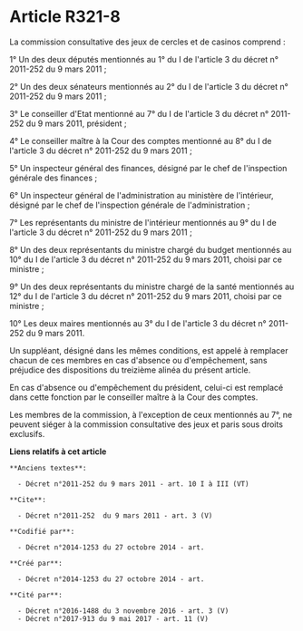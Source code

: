# Article R321-8

La commission consultative des jeux de cercles et de casinos comprend :

1° Un des deux députés mentionnés au 1° du I de l'article 3 du décret n° 2011-252 du 9 mars 2011 ;

2° Un des deux sénateurs mentionnés au 2° du I de l'article 3 du décret n° 2011-252 du 9 mars 2011 ;

3° Le conseiller d'Etat mentionné au 7° du I de l'article 3 du décret n° 2011-252 du 9 mars 2011, président ;

4° Le conseiller maître à la Cour des comptes mentionné au 8° du I de l'article 3 du décret n° 2011-252 du 9 mars 2011 ;

5° Un inspecteur général des finances, désigné par le chef de l'inspection générale des finances ;

6° Un inspecteur général de l'administration au ministère de l'intérieur, désigné par le chef de l'inspection générale de
l'administration ;

7° Les représentants du ministre de l'intérieur mentionnés au 9° du I de l'article 3 du décret n° 2011-252 du 9 mars 2011 ;

8° Un des deux représentants du ministre chargé du budget mentionnés au 10° du I de l'article 3 du décret n° 2011-252 du 9
mars 2011, choisi par ce ministre ;

9° Un des deux représentants du ministre chargé de la santé mentionnés au 12° du I de l'article 3 du décret n° 2011-252 du 9
mars 2011, choisi par ce ministre ;

10° Les deux maires mentionnés au 3° du I de l'article 3 du décret n° 2011-252 du 9 mars 2011.

Un suppléant, désigné dans les mêmes conditions, est appelé à remplacer chacun de ces membres en cas d'absence ou
d'empêchement, sans préjudice des dispositions du treizième alinéa du présent article.

En cas d'absence ou d'empêchement du président, celui-ci est remplacé dans cette fonction par le conseiller maître à la Cour
des comptes.

Les membres de la commission, à l'exception de ceux mentionnés au 7°, ne peuvent siéger à la commission consultative des jeux
et paris sous droits exclusifs.

**Liens relatifs à cet article**

	**Anciens textes**:

	  - Décret n°2011-252 du 9 mars 2011 - art. 10 I à III (VT)

	**Cite**:

	  - Décret n°2011-252  du 9 mars 2011 - art. 3 (V)

	**Codifié par**:

	  - Décret n°2014-1253 du 27 octobre 2014 - art.

	**Créé par**:

	  - Décret n°2014-1253 du 27 octobre 2014 - art.

	**Cité par**:

	  - Décret n°2016-1488 du 3 novembre 2016 - art. 3 (V)
	  - Décret n°2017-913 du 9 mai 2017 - art. 11 (V)
